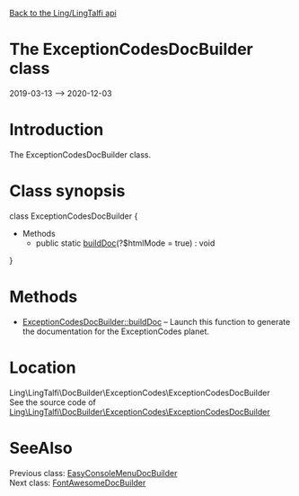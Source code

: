 [Back to the Ling/LingTalfi api](https://github.com/lingtalfi/LingTalfi/blob/master/doc/api/Ling/LingTalfi.md)



The ExceptionCodesDocBuilder class
================
2019-03-13 --> 2020-12-03






Introduction
============

The ExceptionCodesDocBuilder class.



Class synopsis
==============


class <span class="pl-k">ExceptionCodesDocBuilder</span>  {

- Methods
    - public static [buildDoc](https://github.com/lingtalfi/LingTalfi/blob/master/doc/api/Ling/LingTalfi/DocBuilder/ExceptionCodes/ExceptionCodesDocBuilder/buildDoc.md)(?$htmlMode = true) : void

}






Methods
==============

- [ExceptionCodesDocBuilder::buildDoc](https://github.com/lingtalfi/LingTalfi/blob/master/doc/api/Ling/LingTalfi/DocBuilder/ExceptionCodes/ExceptionCodesDocBuilder/buildDoc.md) &ndash; Launch this function to generate the documentation for the ExceptionCodes planet.





Location
=============
Ling\LingTalfi\DocBuilder\ExceptionCodes\ExceptionCodesDocBuilder<br>
See the source code of [Ling\LingTalfi\DocBuilder\ExceptionCodes\ExceptionCodesDocBuilder](https://github.com/lingtalfi/LingTalfi/blob/master/DocBuilder/ExceptionCodes/ExceptionCodesDocBuilder.php)



SeeAlso
==============
Previous class: [EasyConsoleMenuDocBuilder](https://github.com/lingtalfi/LingTalfi/blob/master/doc/api/Ling/LingTalfi/DocBuilder/EasyConsoleMenu/EasyConsoleMenuDocBuilder.md)<br>Next class: [FontAwesomeDocBuilder](https://github.com/lingtalfi/LingTalfi/blob/master/doc/api/Ling/LingTalfi/DocBuilder/FontAwesome/FontAwesomeDocBuilder.md)<br>
